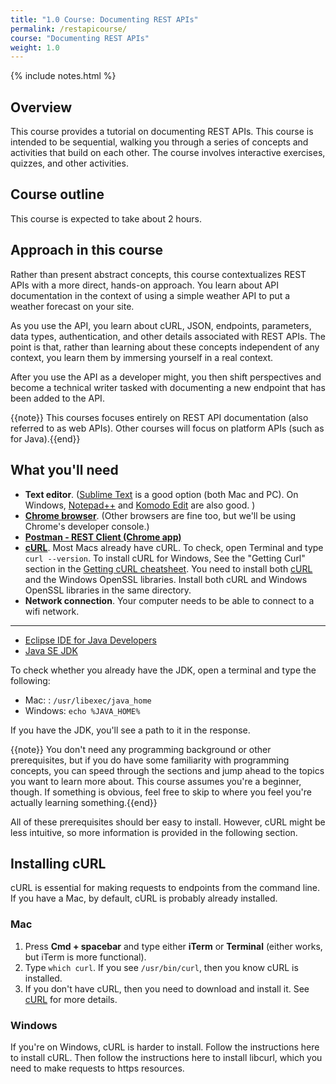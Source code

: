 ```yaml
---
title: "1.0 Course: Documenting REST APIs"
permalink: /restapicourse/
course: "Documenting REST APIs"
weight: 1.0
---
```

{% include notes.html %}

## Overview
This course provides a tutorial on documenting REST APIs. This course is intended to be sequential, walking you through a series of concepts and activities that build on each other. The course involves interactive exercises, quizzes, and other activities.

## Course outline

This course is expected to take about 2 hours.

## Approach in this course

Rather than present abstract concepts, this course contextualizes REST APIs with a more direct, hands-on approach. You learn about API documentation in the context of using a simple weather API to put a weather forecast on your site. 

As you use the API, you learn about cURL, JSON, endpoints, parameters, data types, authentication, and other details associated with REST APIs. The point is that, rather than learning about these concepts independent of any context, you learn them by immersing yourself in a real context.

After you use the API as a developer might, you then shift perspectives and become a technical writer tasked with documenting a new endpoint that has been added to the API.

{{note}} This courses focuses entirely on REST API documentation (also referred to as web APIs). Other courses will focus on platform APIs (such as for Java).{{end}}

## What you'll need

* **Text editor**. ([Sublime Text](http://www.sublimetext.com/) is a good option (both Mac and PC). On Windows, [Notepad++](https://notepad-plus-plus.org/) and [Komodo Edit](http://komodoide.com/komodo-edit/) are also good. )
* **[Chrome browser](http://www.google.com/chrome/)**. (Other browsers are fine too, but we'll be using Chrome's developer console.)
* **[Postman - REST Client (Chrome app)](https://chrome.google.com/webstore/detail/postman-rest-client/fdmmgilgnpjigdojojpjoooidkmcomcm?hl=en)**
* **[cURL](http://curl.haxx.se/)**. Most Macs already have cURL. To check, open Terminal and type `curl --version`. To install cURL for Windows, See the "Getting Curl" section in the [Getting cURL cheatsheet](http://www.cantoni.org/2012/01/10/curl-cheat-sheet). You need to install both [cURL](http://curl.haxx.se/) and the Windows OpenSSL libraries. Install both cURL and Windows OpenSSL libraries in the same directory.
* **Network connection**. Your computer needs to be able to connect to a wifi network.

---------
* [Eclipse IDE for Java Developers](https://eclipse.org/downloads/)
* [Java SE JDK](http://www.oracle.com/technetwork/java/javase/downloads/index.html)

To check whether you already have the JDK, open a terminal and type the following:

* Mac: : `/usr/libexec/java_home`
* Windows: `echo %JAVA_HOME%` 

If you have the JDK, you'll see a path to it in the response.


{{note}} You don't need any programming background or other prerequisites, but if you do have some familiarity with programming concepts, you can speed through the sections and jump ahead to the topics you want to learn more about. This course assumes you're a beginner, though. If something is obvious, feel free to skip to where you feel you're actually learning something.{{end}}

All of these prerequisites should ber easy to install. However, cURL might be less intuitive, so more information is provided in the following section.

## Installing cURL
cURL is essential for making requests to endpoints from the command line.  If you have a Mac, by default, cURL is probably already installed. 

### Mac 
1. Press **Cmd + spacebar** and type either **iTerm** or **Terminal** (either works, but iTerm is more functional). 
2. Type `which curl`.
	If you see `/usr/bin/curl`, then you know cURL is installed. 
3. If you don't have cURL, then you need to download and install it. See [cURL](http://curl.haxx.se/) for more details.

### Windows
If you're on Windows, cURL is harder to install. Follow the instructions here to install cURL. Then follow the instructions here to install libcurl, which you need to make requests to https resources.



